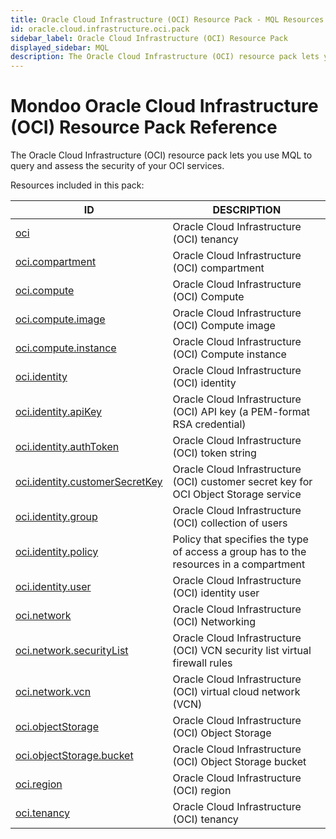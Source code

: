 ```yaml
---
title: Oracle Cloud Infrastructure (OCI) Resource Pack - MQL Resources
id: oracle.cloud.infrastructure.oci.pack
sidebar_label: Oracle Cloud Infrastructure (OCI) Resource Pack
displayed_sidebar: MQL
description: The Oracle Cloud Infrastructure (OCI) resource pack lets you use MQL to query and assess the security of your OCI services.
---
```


# Mondoo Oracle Cloud Infrastructure (OCI) Resource Pack Reference

The Oracle Cloud Infrastructure (OCI) resource pack lets you use MQL to query and assess the security of your OCI services.

Resources included in this pack:

| ID                                                                  | DESCRIPTION                                                                            |
| ------------------------------------------------------------------- | -------------------------------------------------------------------------------------- |
| [oci](oci.md)                                                       | Oracle Cloud Infrastructure (OCI) tenancy                                              |
| [oci.compartment](oci.compartment.md)                               | Oracle Cloud Infrastructure (OCI) compartment                                          |
| [oci.compute](oci.compute.md)                                       | Oracle Cloud Infrastructure (OCI) Compute                                              |
| [oci.compute.image](oci.compute.image.md)                           | Oracle Cloud Infrastructure (OCI) Compute image                                        |
| [oci.compute.instance](oci.compute.instance.md)                     | Oracle Cloud Infrastructure (OCI) Compute instance                                     |
| [oci.identity](oci.identity.md)                                     | Oracle Cloud Infrastructure (OCI) identity                                             |
| [oci.identity.apiKey](oci.identity.apikey.md)                       | Oracle Cloud Infrastructure (OCI) API key (a PEM-format RSA credential)                |
| [oci.identity.authToken](oci.identity.authtoken.md)                 | Oracle Cloud Infrastructure (OCI) token string                                         |
| [oci.identity.customerSecretKey](oci.identity.customersecretkey.md) | Oracle Cloud Infrastructure (OCI) customer secret key for OCI Object Storage service   |
| [oci.identity.group](oci.identity.group.md)                         | Oracle Cloud Infrastructure (OCI) collection of users                                  |
| [oci.identity.policy](oci.identity.policy.md)                       | Policy that specifies the type of access a group has to the resources in a compartment |
| [oci.identity.user](oci.identity.user.md)                           | Oracle Cloud Infrastructure (OCI) identity user                                        |
| [oci.network](oci.network.md)                                       | Oracle Cloud Infrastructure (OCI) Networking                                           |
| [oci.network.securityList](oci.network.securitylist.md)             | Oracle Cloud Infrastructure (OCI) VCN security list virtual firewall rules             |
| [oci.network.vcn](oci.network.vcn.md)                               | Oracle Cloud Infrastructure (OCI) virtual cloud network (VCN)                          |
| [oci.objectStorage](oci.objectstorage.md)                           | Oracle Cloud Infrastructure (OCI) Object Storage                                       |
| [oci.objectStorage.bucket](oci.objectstorage.bucket.md)             | Oracle Cloud Infrastructure (OCI) Object Storage bucket                                |
| [oci.region](oci.region.md)                                         | Oracle Cloud Infrastructure (OCI) region                                               |
| [oci.tenancy](oci.tenancy.md)                                       | Oracle Cloud Infrastructure (OCI) tenancy                                              |
